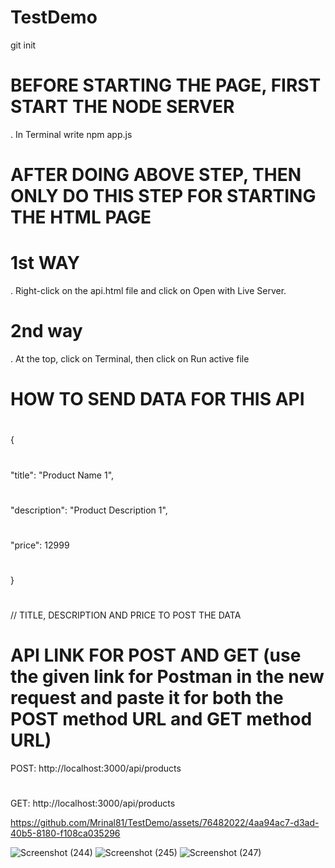 # TestDemo
git init
# BEFORE STARTING THE PAGE, FIRST START THE NODE SERVER

. In Terminal write npm app.js


# AFTER DOING ABOVE STEP, THEN ONLY DO THIS STEP FOR STARTING THE HTML PAGE

# 1st WAY
. Right-click on the api.html file and click on Open with Live Server.

# 2nd way
. At the top, click on Terminal, then click on Run active file


# HOW TO SEND DATA FOR THIS API 
#
 {
 #
   "title": "Product Name 1",
   #
   "description": "Product Description 1",
   #
   "price": 12999
   #
 }
 #
// TITLE, DESCRIPTION AND PRICE TO POST THE DATA


# API LINK FOR POST AND GET (use the given link for Postman in the new request and paste it for both the POST method URL and GET method URL)
 POST: http://localhost:3000/api/products 
 #
 GET: http://localhost:3000/api/products 



https://github.com/Mrinal81/TestDemo/assets/76482022/4aa94ac7-d3ad-40b5-8180-f108ca035296


![Screenshot (244)](https://github.com/Mrinal81/TestDemo/assets/76482022/97ead18f-b11d-4000-9bf9-144e692fd3ce)
![Screenshot (245)](https://github.com/Mrinal81/TestDemo/assets/76482022/026f7500-e73c-431f-84c1-0c565faa5135)
![Screenshot (247)](https://github.com/Mrinal81/TestDemo/assets/76482022/6a6d1f6c-5bba-4033-8b18-77238ff435f3)
